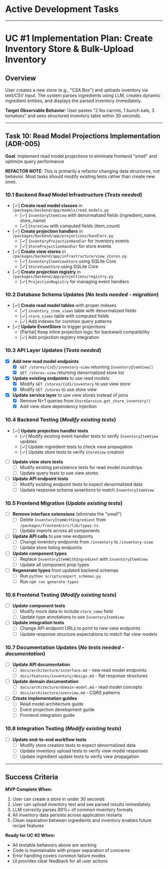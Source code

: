 # Active Development Tasks
---

# UC #1 Implementation Plan: Create Inventory Store & Bulk-Upload Inventory

## Overview
User creates a new store (e.g., "CSA Box") and uploads inventory via text/CSV input. The system parses ingredients using LLM, creates dynamic ingredient entities, and displays the parsed inventory immediately.

**Target Observable Behavior**: User pastes "2 lbs carrots, 1 bunch kale, 3 tomatoes" and sees structured inventory table within 30 seconds.

---

## Task 10: Read Model Projections Implementation (ADR-005)
**Goal**: Implement read model projections to eliminate frontend "smell" and optimize query performance

**REFACTOR NOTE**: This is primarily a refactor changing data structures, not behavior. Most tasks should modify existing tests rather than create new ones.

### 10.1 Backend Read Model Infrastructure (*Tests needed*)
- [✓] **Create read model classes** in `/packages/backend/app/models/read_models.py`
  - [✓] `InventoryItemView` with denormalized fields (ingredient_name, store_name)
  - [✓] `StoreView` with computed fields (item_count)
- [✓] **Create projection handlers** in `/packages/backend/app/projections/handlers.py`
  - [✓] `InventoryProjectionHandler` for inventory events
  - [✓] `StoreProjectionHandler` for store events
- [✓] **Create view stores** in `/packages/backend/app/infrastructure/view_stores.py`
  - [✓] `InventoryItemViewStore` using SQLite Core
  - [✓] `StoreViewStore` using SQLite Core
- [✓] **Create projection registry** in `/packages/backend/app/projections/registry.py`
  - [✓] `ProjectionRegistry` for managing event handlers

### 10.2 Database Schema Updates (*No tests needed - migration*)
- [✓] **Create read model tables** with proper indexes
  - [✓] `inventory_item_views` table with denormalized fields
  - [✓] `store_views` table with computed fields
  - [✓] Add indexes for common query patterns
- [✓] **Update EventStore** to trigger projections
  - [Partial] Keep inline projection logic for backward compatibility
  - [✓] Add projection registry integration

### 10.3 API Layer Updates (*Tests needed*)
- [x] **Add new read model endpoints**
  - [x] `GET /stores/{id}/inventory-view` returning `InventoryItemView[]`
  - [x] `GET /stores-view` returning denormalized store list
- [x] **Update existing endpoints** to use read models
  - [x] Modify `GET /stores/{id}/inventory` to use view store
  - [x] Modify `GET /stores` to use store view
- [x] **Update service layer** to use view stores instead of joins
  - [x] Remove N+1 queries from `StoreService.get_store_inventory()`
  - [x] Add view store dependency injection

### 10.4 Backend Testing (*Modify existing tests*)
- [✓] **Update projection handler tests**
  - [✓] Modify existing event handler tests to verify `InventoryItemView` updates
  - [✓] Update ingredient tests to check view propagation
  - [✓] Update store tests to verify `StoreView` creation
- [ ] **Update view store tests**
  - [ ] Modify existing persistence tests for read model roundtrips
  - [ ] Update query tests to use view stores
- [ ] **Update API endpoint tests**
  - [ ] Modify existing endpoint tests to expect denormalized data
  - [ ] Update response schema assertions to match `InventoryItemView`

### 10.5 Frontend Migration (*Update existing tests*)
- [ ] **Remove interface extensions** (eliminate the "smell")
  - [ ] Delete `InventoryItemWithIngredient` from `/packages/frontend/src/lib/types.ts`
  - [ ] Update imports across all components
- [ ] **Update API calls** to use new endpoints
  - [ ] Change inventory endpoints from `/inventory` to `/inventory-view`
  - [ ] Update store listing endpoints
- [ ] **Update component types**
  - [ ] Replace `InventoryItemWithIngredient` with `InventoryItemView`
  - [ ] Update all component prop types
- [ ] **Regenerate types** from updated backend schemas
  - [ ] Run `python scripts/export_schemas.py`
  - [ ] Run `npm run generate-types`

### 10.6 Frontend Testing (*Modify existing tests*)
- [ ] **Update component tests**
  - [ ] Modify mock data to include `store_name` field
  - [ ] Update type annotations to use `InventoryItemView`
- [ ] **Update integration tests**
  - [ ] Change API endpoint URLs to point to new view endpoints
  - [ ] Update response structure expectations to match flat view models

### 10.7 Documentation Updates (*No tests needed - documentation*)
- [ ] **Update API documentation**
  - [ ] `docs/architecture/interface.md` - new read model endpoints
  - [ ] `docs/features/inventory/design.md` - flat response structures
- [ ] **Update domain documentation**
  - [ ] `docs/architecture/domain-model.md` - read model concepts
  - [ ] `docs/architecture/overview.md` - CQRS patterns
- [ ] **Create implementation guides**
  - [ ] Read model architecture guide
  - [ ] Event projection development guide
  - [ ] Frontend integration guide

### 10.8 Integration Testing (*Modify existing tests*)
- [ ] **Update end-to-end workflow tests**
  - [ ] Modify store creation tests to expect denormalized data
  - [ ] Update inventory upload tests to verify view model responses
  - [ ] Update ingredient update tests to verify view propagation

---

## Success Criteria

**MVP Complete When:**
1. User can create a store in under 30 seconds
2. User can upload inventory text and see parsed results immediately
3. LLM correctly parses 90%+ of common inventory formats
4. All inventory data persists across application restarts
5. Clean separation between ingredients and inventory enables future recipe features

**Ready for UC #2 When:**
- All testable behaviors above are working
- Code is maintainable with proper separation of concerns
- Error handling covers common failure modes
- UI provides clear feedback for all user actions
